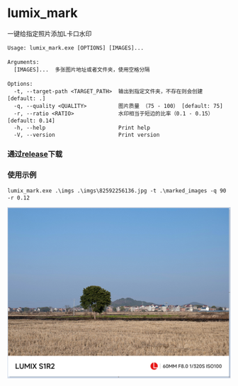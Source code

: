 # lumix_mark
一键给指定照片添加L卡口水印

```
Usage: lumix_mark.exe [OPTIONS] [IMAGES]...

Arguments:
  [IMAGES]...  多张图片地址或者文件夹，使用空格分隔

Options:
  -t, --target-path <TARGET_PATH>  输出到指定文件夹，不存在则会创建 [default: .]
  -q, --quality <QUALITY>          图片质量 （75 - 100） [default: 75]
  -r, --ratio <RATIO>              水印相当于短边的比率（0.1 - 0.15） [default: 0.14]
  -h, --help                       Print help
  -V, --version                    Print version
```
### 通过[release](https://github.com/losenli/lumix_mark/releases/tag/release)下载

### 使用示例
```shell
lumix_mark.exe .\imgs .\imgs\82592256136.jpg -t .\marked_images -q 90 -r 0.12
```
![替代文本](./images/img.png)
